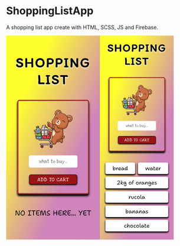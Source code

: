 # ShoppingListApp

A shopping list app create with HTML, SCSS, JS and Firebase.

<div style="display: flex;"> 
  <img src="/...readMe/add-to-cart-gonzalesgutierrez.netlify.app.png" alt="GitHub Logo" width="254" height="auto" margin-right="5rem">
  <img src="/...readMe/add-to-cart-gonzalesgutierrez.netlify.appWithItems.png" alt="GitHub Logo" width="200" height="auto">
</div>

